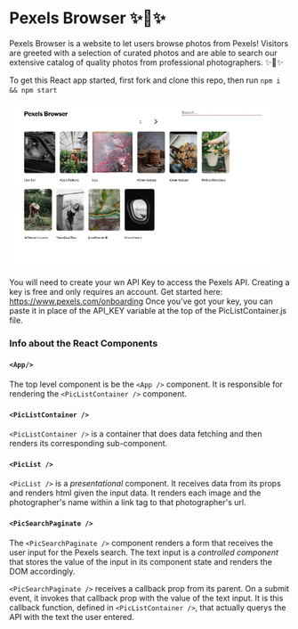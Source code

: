 # Pexels Browser ✨📸✨

Pexels Browser is a website to let users browse photos from Pexels! Visitors are greeted with a selection of curated photos and are able to search our extensive catalog of quality photos from professional photographers. ✨📸✨

To get this React app started, first fork and clone this repo, then run `npm i && npm start`

![ Pexels Browser Inferface](pexels-browser.gif)  [](pexels-browser.gif)

You will need to create your wn API Key to access the Pexels API. Creating a key is free and only requires an account. Get started here: https://www.pexels.com/onboarding Once you've got your key, you can paste it in place of the API_KEY variable at the top of the PicListContainer.js file.

### Info about the React Components

#### `<App/>`

The top level component is be the `<App />` component. It is responsible for rendering the `<PicListContainer />` component.

#### `<PicListContainer />`

`<PicListContainer />` is a container that does data fetching and then renders its corresponding sub-component. 

#### `<PicList />`

`<PicList />` is a _presentational_ component. It receives data from its props
and renders html given the input data. It renders each image and the photographer's name within a link tag to that photographer's url.

#### `<PicSearchPaginate />`

The `<PicSearchPaginate />` component renders a form that receives the user input for the Pexels search. The text input is a _controlled component_ that
stores the value of the input in its component state and renders the DOM
accordingly. 

`<PicSearchPaginate />` receives a callback prop from its parent. On a submit event, it invokes that callback prop with the value of the text input. It is this callback function, defined in `<PicListContainer />`, that actually querys the API with the text the user entered.